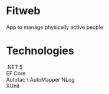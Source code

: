 # Fitweb
 App to manage physically active people

# Technologies
 .NET 5 \
 EF Core \
 Autofac \ 
 AutoMapper
 NLog \
 XUnit
